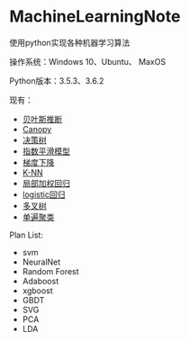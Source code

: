 # MachineLearningNote

使用python实现各种机器学习算法

操作系统：Windows 10、Ubuntu、 MaxOS

Python版本：3.5.3、3.6.2

现有：
* [贝叶斯推断](https://github.com/AlanConstantine/MachineLearningNote/tree/master/BayesianInference)
* [Canopy](https://github.com/AlanConstantine/MachineLearningNote/tree/master/Canopy)
* [决策树](https://github.com/AlanConstantine/MachineLearningNote/tree/master/DecisionTree)
* [指数平滑模型](https://github.com/AlanConstantine/MachineLearningNote/tree/master/ExponentialSmoothing)
* [梯度下降](https://github.com/AlanConstantine/MachineLearningNote/tree/master/GradientDescent)
* [K-NN](https://gihttps://github.com/AlanConstantine/MachineLearningNote/tree/master/Canopythub.com/AlanConstantine/MachineLearningNote/tree/master/KNN)
* [局部加权回归](https://github.com/AlanConstantine/MachineLearningNote/tree/master/LocallyWeightedLinearRegression)
* [logistic回归](https://github.com/AlanConstantine/MachineLearningNote/tree/master/LogisticRegression)
* [多叉树](https://github.com/AlanConstantine/MachineLearningNote/tree/master/MultiwayTree)
* [单遍聚类](https://github.com/AlanConstantine/MachineLearningNote/tree/master/SinglePass)


Plan List:
* svm
* NeuralNet
* Random Forest
* Adaboost
* xgboost
* GBDT
* SVG
* PCA
* LDA
